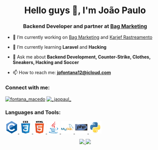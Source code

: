 <h1 align="center">Hello guys 👋, I'm João Paulo</h1>
<h3 align="center">Backend Developer and partner at <a href="https://www.bagmarketing.com.br/home.php">Bag Marketing</a></h3>

- 🔭 I’m currently working on <a href="https://www.bagmarketing.com.br/home.php">Bag Marketing</a> and <a href="https://www.karjefrastreamento.com.br/">Karjef Rastreamento</a>

- 🌱 I’m currently learning **Laravel** and **Hacking**

- 💬 Ask me about **Backend Development, Counter-Strike, Clothes, Sneakers, Hacking and Soccer**

- 📫 How to reach me: **jpfontana12@icloud.com**

<h3 align="left">Connect with me:</h3>
<p align="left">
<a href="https://twitter.com/fontana_macedo" target="blank"><img align="center" src="https://raw.githubusercontent.com/rahuldkjain/github-profile-readme-generator/master/src/images/icons/Social/twitter.svg" alt="fontana_macedo" height="30" width="40" /></a>
<a href="https://instagram.com/_jaopaul_" target="blank"><img align="center" src="https://raw.githubusercontent.com/rahuldkjain/github-profile-readme-generator/master/src/images/icons/Social/instagram.svg" alt="_jaopaul_" height="30" width="40" /></a>
</p>

<h3 align="left">Languages and Tools:</h3>
<p align="left"> <a href="https://www.cprogramming.com/" target="_blank" rel="noreferrer"> <img src="https://raw.githubusercontent.com/devicons/devicon/master/icons/c/c-original.svg" alt="c" width="40" height="40"/> </a> <a href="https://www.w3schools.com/css/" target="_blank" rel="noreferrer"> <img src="https://raw.githubusercontent.com/devicons/devicon/master/icons/css3/css3-original-wordmark.svg" alt="css3" width="40" height="40"/> </a> <a href="https://www.w3.org/html/" target="_blank" rel="noreferrer"> <img src="https://raw.githubusercontent.com/devicons/devicon/master/icons/html5/html5-original-wordmark.svg" alt="html5" width="40" height="40"/> </a> <a href="https://www.java.com" target="_blank" rel="noreferrer"> <img src="https://raw.githubusercontent.com/devicons/devicon/master/icons/java/java-original.svg" alt="java" width="40" height="40"/> </a> <a href="https://www.mysql.com/" target="_blank" rel="noreferrer"> <img src="https://raw.githubusercontent.com/devicons/devicon/master/icons/mysql/mysql-original-wordmark.svg" alt="mysql" width="40" height="40"/> </a> <a href="https://www.php.net" target="_blank" rel="noreferrer"> <img src="https://raw.githubusercontent.com/devicons/devicon/master/icons/php/php-original.svg" alt="php" width="40" height="40"/> </a> <a href="https://www.python.org" target="_blank" rel="noreferrer"> <img src="https://raw.githubusercontent.com/devicons/devicon/master/icons/python/python-original.svg" alt="python" width="40" height="40"/> </a> </p>

<div align="center">
  <a href="https://github.com/shaiqna">
  <img height="180em" src="https://github-readme-stats.vercel.app/api?username=shaiqna&show_icons=true&theme=dark&include_all_commits=true&count_private=true"/>
  <img height="180em" src="https://github-readme-stats.vercel.app/api/top-langs/?username=shaiqna&layout=compact&langs_count=7&theme=dark"/>
</div>


